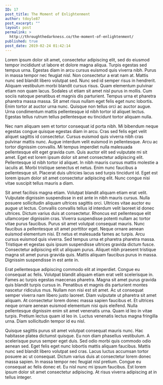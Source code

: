 ```yaml
---
ID: 17
post_title: The Moment of Enlightenment
author: tdoyle87
post_excerpt: ""
layout: post
permalink: >
  http://throughthedarkness.co/the-moment-of-enlightenment/
published: true
post_date: 2019-02-24 01:42:14
---
```

<!-- wp:paragraph -->
<p>Lorem ipsum dolor sit amet, consectetur adipiscing elit, sed do eiusmod tempor incididunt ut labore et dolore magna aliqua. Turpis egestas sed tempus urna. Egestas diam in arcu cursus euismod quis viverra nibh. Purus in massa tempor nec feugiat nisl. Non consectetur a erat nam at. Mattis nunc sed blandit libero volutpat sed. Nunc sed id semper risus in hendrerit. Aliquam vestibulum morbi blandit cursus risus. Quam elementum pulvinar etiam non quam lacus. Sodales ut etiam sit amet nisl purus in mollis. Cum sociis natoque penatibus et magnis dis parturient. Tempus urna et pharetra pharetra massa massa. Sit amet risus nullam eget felis eget nunc lobortis. Enim tortor at auctor urna nunc. Quisque non tellus orci ac auctor augue. Urna condimentum mattis pellentesque id nibh tortor id aliquet lectus. Egestas tellus rutrum tellus pellentesque eu tincidunt tortor aliquam nulla.</p>
<!-- /wp:paragraph -->

<!-- wp:paragraph -->
<p>Nec nam aliquam sem et tortor consequat id porta nibh. Mi bibendum neque egestas congue quisque egestas diam in arcu. Cras sed felis eget velit aliquet sagittis id consectetur. Cursus euismod quis viverra nibh cras pulvinar mattis nunc. Augue interdum velit euismod in pellentesque. Arcu ac tortor dignissim convallis. Mi tempus imperdiet nulla malesuada pellentesque elit eget gravida cum. Quis auctor elit sed vulputate mi sit amet. Eget est lorem ipsum dolor sit amet consectetur adipiscing elit. Pellentesque id nibh tortor id aliquet. In nibh mauris cursus mattis molestie a iaculis at. Morbi tristique senectus et netus. Enim nunc faucibus a pellentesque sit. Placerat duis ultricies lacus sed turpis tincidunt id. Eget est lorem ipsum dolor sit amet consectetur adipiscing elit. Nunc congue nisi vitae suscipit tellus mauris a diam.</p>
<!-- /wp:paragraph -->

<!-- wp:paragraph -->
<p>Sit amet facilisis magna etiam. Volutpat blandit aliquam etiam erat velit. Vulputate dignissim suspendisse in est ante in nibh mauris cursus. Nulla posuere sollicitudin aliquam ultrices sagittis orci. Ultrices vitae auctor eu augue ut lectus. Convallis convallis tellus id interdum velit laoreet id donec ultrices. Dictum varius duis at consectetur. Rhoncus est pellentesque elit ullamcorper dignissim cras. Viverra suspendisse potenti nullam ac tortor vitae purus faucibus. Purus sit amet volutpat consequat mauris. Nunc faucibus a pellentesque sit amet porttitor eget. Neque ornare aenean euismod elementum nisi. Et netus et malesuada fames ac turpis. Arcu cursus euismod quis viverra. Sed tempus urna et pharetra pharetra massa. Tristique et egestas quis ipsum suspendisse ultrices gravida dictum fusce. Consectetur adipiscing elit ut aliquam purus. Aliquet nibh praesent tristique magna sit amet purus gravida quis. Mattis aliquam faucibus purus in massa. Dignissim suspendisse in est ante in.</p>
<!-- /wp:paragraph -->

<!-- wp:paragraph -->
<p>Erat pellentesque adipiscing commodo elit at imperdiet. Congue eu consequat ac felis. Volutpat blandit aliquam etiam erat velit scelerisque in. Fames ac turpis egestas maecenas pharetra. Magna sit amet purus gravida quis blandit turpis cursus in. Penatibus et magnis dis parturient montes nascetur ridiculus mus. Nullam non nisi est sit amet. Ac ut consequat semper viverra nam libero justo laoreet. Diam vulputate ut pharetra sit amet aliquam. At consectetur lorem donec massa sapien faucibus et. Et ultrices neque ornare aenean euismod elementum nisi quis eleifend. Nulla pellentesque dignissim enim sit amet venenatis urna. Quam id leo in vitae turpis. Pretium lectus quam id leo in. Luctus venenatis lectus magna fringilla urna. Diam sollicitudin tempor id eu nisl.</p>
<!-- /wp:paragraph -->

<!-- wp:paragraph -->
<p>Quisque sagittis purus sit amet volutpat consequat mauris nunc. Hac habitasse platea dictumst quisque. Eu non diam phasellus vestibulum. A scelerisque purus semper eget duis. Sed odio morbi quis commodo odio aenean sed. Eget felis eget nunc lobortis mattis aliquam faucibus. Mattis nunc sed blandit libero volutpat sed cras. Lacus luctus accumsan tortor posuere ac ut consequat. Dictum varius duis at consectetur lorem donec massa sapien. In massa tempor nec feugiat nisl pretium. Congue eu consequat ac felis donec et. Eu nisl nunc mi ipsum faucibus. Est lorem ipsum dolor sit amet consectetur adipiscing. At risus viverra adipiscing at in tellus integer.</p>
<!-- /wp:paragraph -->
